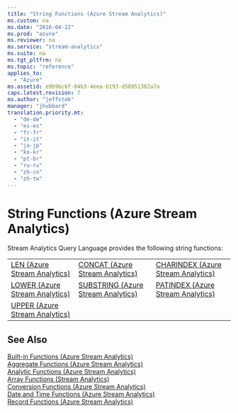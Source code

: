 ```yaml
---
title: "String Functions (Azure Stream Analytics)"
ms.custom: na
ms.date: "2016-04-22"
ms.prod: "azure"
ms.reviewer: na
ms.service: "stream-analytics"
ms.suite: na
ms.tgt_pltfrm: na
ms.topic: "reference"
applies_to: 
  - "Azure"
ms.assetid: e9b9bc6f-84b3-4eea-b193-d50951382a7a
caps.latest.revision: 7
ms.author: "jeffstok"
manager: "jhubbard"
translation.priority.mt: 
  - "de-de"
  - "es-es"
  - "fr-fr"
  - "it-it"
  - "ja-jp"
  - "ko-kr"
  - "pt-br"
  - "ru-ru"
  - "zh-cn"
  - "zh-tw"
---
```

# String Functions (Azure Stream Analytics)
  Stream Analytics Query Language provides the following string functions:  
  
||||  
|-|-|-|  
|[LEN &#40;Azure Stream Analytics&#41;](../streamAnalyticsQueryLanguage/len--azure-stream-analytics-.md)|[CONCAT &#40;Azure Stream Analytics&#41;](../streamAnalyticsQueryLanguage/concat--azure-stream-analytics-.md)|[CHARINDEX &#40;Azure Stream Analytics&#41;](../streamAnalyticsQueryLanguage/charindex--azure-stream-analytics-.md)|  
|[LOWER &#40;Azure Stream Analytics&#41;](../streamAnalyticsQueryLanguage/lower--azure-stream-analytics-.md)|[SUBSTRING &#40;Azure Stream Analytics&#41;](../streamAnalyticsQueryLanguage/substring--azure-stream-analytics-.md)|[PATINDEX &#40;Azure Stream Analytics&#41;](../streamAnalyticsQueryLanguage/patindex--azure-stream-analytics-.md)|  
|[UPPER &#40;Azure Stream Analytics&#41;](../streamAnalyticsQueryLanguage/upper--azure-stream-analytics-.md)|||  
  
## See Also  
 [Built-in Functions &#40;Azure Stream Analytics&#41;](../streamAnalyticsQueryLanguage/built-in-functions--azure-stream-analytics-.md)   
 [Aggregate Functions &#40;Azure Stream Analytics&#41;](../streamAnalyticsQueryLanguage/aggregate-functions--azure-stream-analytics-.md)   
 [Analytic Functions &#40;Azure Stream Analytics&#41;](../streamAnalyticsQueryLanguage/analytic-functions--azure-stream-analytics-.md)   
 [Array Functions &#40;Stream Analytics&#41;](../streamAnalyticsQueryLanguage/array-functions--stream-analytics-.md)   
 [Conversion Functions &#40;Azure Stream Analytics&#41;](../streamAnalyticsQueryLanguage/conversion-functions--azure-stream-analytics-.md)   
 [Date and Time Functions &#40;Azure Stream Analytics&#41;](../streamAnalyticsQueryLanguage/date-and-time-functions--azure-stream-analytics-.md)   
 [Record Functions &#40;Azure Stream Analytics&#41;](../streamAnalyticsQueryLanguage/record-functions--azure-stream-analytics-.md)  
  
  